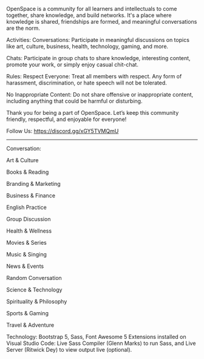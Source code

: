 OpenSpace is a community for all learners and intellectuals to come together, share knowledge, and build networks. It's a place where knowledge is shared, friendships are formed, and meaningful conversations are the norm.

Activities:
Conversations: Participate in meaningful discussions on topics like art, culture, business, health, technology, gaming, and more.

Chats: Participate in group chats to share knowledge, interesting content, promote your work, or simply enjoy casual chit-chat.

Rules:
Respect Everyone: Treat all members with respect. Any form of harassment, discrimination, or hate speech will not be tolerated.

No Inappropriate Content: Do not share offensive or inappropriate content, including anything that could be harmful or disturbing.

Thank you for being a part of OpenSpace. Let’s keep this community friendly, respectful, and enjoyable for everyone!

Follow Us:
https://discord.gg/xGY5TVMQmU

---------------------------------------------------------------------------------------------------------------------------

Conversation:

Art & Culture

Books & Reading

Branding & Marketing

Business & Finance

English Practice

Group Discussion

Health & Wellness

Movies & Series

Music & Singing

News & Events

Random Conversation

Science & Technology

Spirituality & Philosophy

Sports & Gaming

Travel & Adventure

Technology: Bootstrap 5, Sass, Font Awesome 5
Extensions installed on Visual Studio Code: Live Sass Compiler (Glenn Marks) to run Sass, and Live Server (Ritwick Dey) to view output live (optional).
